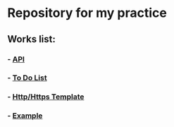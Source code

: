 # Repository for my practice
## Works list:
### - [API](https://github.com/AndrUsM/NodeJsPractice/tree/master/userAuthApi)
### - [To Do List](https://github.com/AndrUsM/NodeJsPractice/tree/master/ToDoList-nodeJs)
### - [Http/Https Template](https://github.com/AndrUsM/NodeJsPractice/tree/master/PureNodeJsTemplate)
### - [Example](https://github.com/AndrUsM/NodeJsPractice/tree/master/PureNodeJsTemplate/Example)
